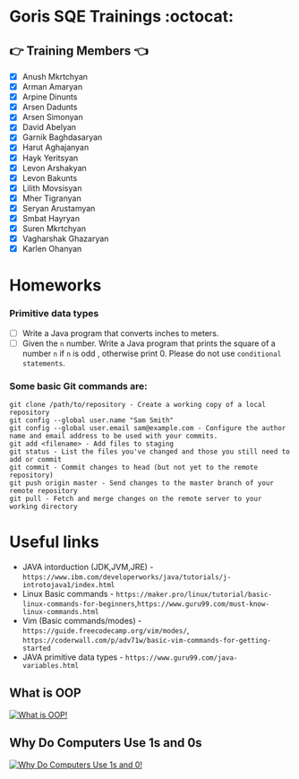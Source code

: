 # Goris SQE Trainings  :octocat:

##  :point_right: Training Members  :point_left:
- [X] Anush Mkrtchyan
- [X] Arman Amaryan
- [X] Arpine Dinunts
- [X] Arsen Dadunts
- [X] Arsen Simonyan
- [X] David Abelyan
- [X] Garnik Baghdasaryan
- [X] Harut Aghajanyan
- [X] Hayk Yeritsyan
- [X] Levon Arshakyan
- [X] Levon Bakunts
- [X] Lilith Movsisyan
- [X] Mher Tigranyan
- [X] Seryan Arustamyan
- [X] Smbat Hayryan
- [X] Suren Mkrtchyan
- [X] Vagharshak Ghazaryan
- [X] Karlen Ohanyan

# Homeworks
  ### Primitive data types
- [ ] Write a Java program that converts inches to meters.
- [ ] Given the `n` number. Write a Java program that prints the square of a number `n` if `n` is odd , otherwise print 0. Please do not use `conditional statements`.

### Some basic Git commands are:
```
git clone /path/to/repository - Create a working copy of a local repository
git config --global user.name "Sam Smith"
git config --global user.email sam@example.com - Configure the author name and email address to be used with your commits.
git add <filename> - Add files to staging 
git status - List the files you've changed and those you still need to add or commit
git commit - Commit changes to head (but not yet to the remote repository)
git push origin master - Send changes to the master branch of your remote repository
git pull - Fetch and merge changes on the remote server to your working directory
```

# Useful links
- JAVA intorduction (JDK,JVM,JRE) - `https://www.ibm.com/developerworks/java/tutorials/j-introtojava1/index.html`
- Linux Basic commands - `https://maker.pro/linux/tutorial/basic-linux-commands-for-beginners`,`https://www.guru99.com/must-know-linux-commands.html`
- Vim (Basic commands/modes) - `https://guide.freecodecamp.org/vim/modes/`, `https://coderwall.com/p/adv71w/basic-vim-commands-for-getting-started`
- JAVA primitive data types - `https://www.guru99.com/java-variables.html`



## What is OOP
[![What is OOP!](https://4.bp.blogspot.com/-uLChi3EKOjQ/V1CAj_GmBOI/AAAAAAAAEx0/egN5W_8lOLwpUXQYR2QLsE6zTZA_E8XNgCK4B/s1600/14.jpg)](https://www.youtube.com/watch?v=SS-9y0H3Si8)



## Why Do Computers Use 1s and 0s
[![Why Do Computers Use 1s and 0!](https://encrypted-tbn0.gstatic.com/images?q=tbn:ANd9GcR-QIPvvEd1hyzIic7MY2WqQF1fMeUKuUoJ37k-HVX70UiQQ5QDHw)](https://www.youtube.com/watch?v=Z6cSiP93nos)
